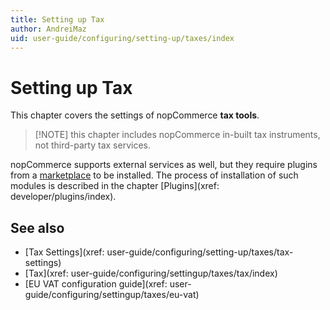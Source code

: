 ```yaml
---
title: Setting up Tax
author: AndreiMaz
uid: user-guide/configuring/setting-up/taxes/index
---
```


# Setting up Tax

This chapter covers the settings of nopCommerce **tax tools**.

> [!NOTE] this chapter includes nopCommerce in-built tax instruments, not third-party tax services.

nopCommerce supports external services as well, but they require plugins from a [marketplace](http://www.nopcommerce.com/marketplace.aspx) to be installed. The process of installation of such modules is described in the chapter [Plugins](xref: developer/plugins/index).

## See also

* [Tax Settings](xref: user-guide/configuring/setting-up/taxes/tax-settings)
* [Tax](xref: user-guide/configuring/settingup/taxes/tax/index)
* [EU VAT configuration guide](xref: user-guide/configuring/settingup/taxes/eu-vat)